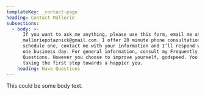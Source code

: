 ```yaml
---
templateKey: _contact-page
heading: Contact Mallorie
subsections:
  - body: >-
      If you want to ask me anything, please use this form, email me at
      malloriepotaznick@gmail.com. I offer 20 minute phone consultations. To
      schedule one, contact me with your information and I’ll respond within
      one business day. For general information, consult my Frequently Asked
      Questions. However you choose to improve yourself, godspeed. You’re
      taking the first step towards a happier you.
    heading: Have Questions
---
```

This could be some body text.
